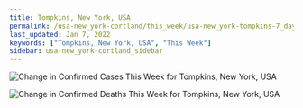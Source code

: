 ```yaml
---
title: Tompkins, New York, USA
permalink: /usa-new_york-cortland/this_week/usa-new_york-tompkins-7_days.html
last_updated: Jan 7, 2022
keywords: ["Tompkins, New York, USA", "This Week"]
sidebar: usa-new_york-cortland_sidebar
---
```


![Change in Confirmed Cases This Week for Tompkins, New York, USA](/covid_tracker/images/graphs/usa-new_york-tompkins-delta_confirmed-7_days_graph.png)

![Change in Confirmed Deaths This Week for Tompkins, New York, USA](/covid_tracker/images/graphs/usa-new_york-tompkins-delta_deaths-7_days_graph.png)
